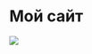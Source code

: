 <h1> Мой сайт </h1>
<img src="https://kartinkof.club/uploads/posts/2022-09/1662367072_20-kartinkof-club-p-novie-i-krasivie-kartinki-akula-iz-ikei-20.jpg">